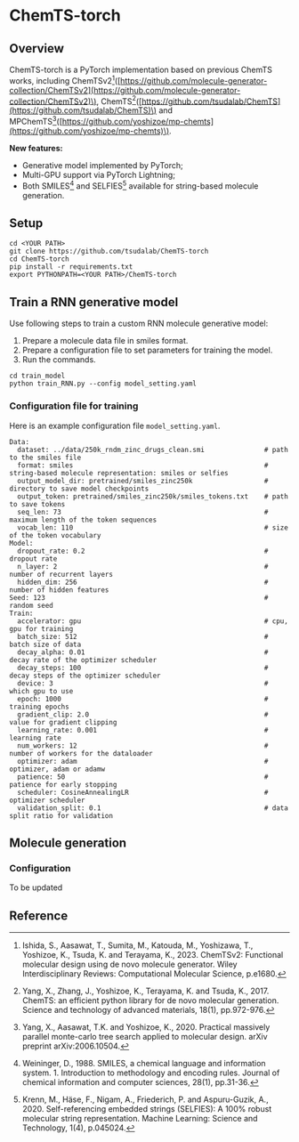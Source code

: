 # ChemTS-torch

## Overview
ChemTS-torch is a PyTorch implementation based on previous ChemTS works, including ChemTSv2[^1]\([https://github.com/molecule-generator-collection/ChemTSv2](https://github.com/molecule-generator-collection/ChemTSv2)\), ChemTS[^2]\([https://github.com/tsudalab/ChemTS](https://github.com/tsudalab/ChemTS)\) and MPChemTS[^3]\([https://github.com/yoshizoe/mp-chemts](https://github.com/yoshizoe/mp-chemts)\).

**New features:**
- Generative model implemented by PyTorch;
- Multi-GPU support via PyTorch Lightning;
- Both SMILES[^4] and SELFIES[^5] available for string-based molecule generation.

## Setup
```
cd <YOUR PATH>
git clone https://github.com/tsudalab/ChemTS-torch
cd ChemTS-torch
pip install -r requirements.txt
export PYTHONPATH=<YOUR PATH>/ChemTS-torch
```

## Train a RNN generative model

Use following steps to train a custom RNN molecule generative model:

1. Prepare a molecule data file in smiles format.
2. Prepare a configuration file to set parameters for training the model.
3. Run the commands.
```
cd train_model
python train_RNN.py --config model_setting.yaml
```

### Configuration file for training

Here is an example configuration file `model_setting.yaml`.

```
Data:
  dataset: ../data/250k_rndm_zinc_drugs_clean.smi               # path to the smiles file
  format: smiles                                                # string-based molecule representation: smiles or selfies
  output_model_dir: pretrained/smiles_zinc250k                  # directory to save model checkpoints
  output_token: pretrained/smiles_zinc250k/smiles_tokens.txt    # path to save tokens
  seq_len: 73                                                   # maximum length of the token sequences
  vocab_len: 110                                                # size of the token vocabulary
Model:
  dropout_rate: 0.2                                             # dropout rate
  n_layer: 2                                                    # number of recurrent layers
  hidden_dim: 256                                               # number of hidden features
Seed: 123                                                       # random seed
Train:
  accelerator: gpu                                              # cpu, gpu for training
  batch_size: 512                                               # batch size of data
  decay_alpha: 0.01                                             # decay rate of the optimizer scheduler
  decay_steps: 100                                              # decay steps of the optimizer scheduler
  device: 3                                                     # which gpu to use
  epoch: 1000                                                   # training epochs
  gradient_clip: 2.0                                            # value for gradient clipping
  learning_rate: 0.001                                          # learning rate
  num_workers: 12                                               # number of workers for the dataloader
  optimizer: adam                                               # optimizer, adam or adamw
  patience: 50                                                  # patience for early stopping
  scheduler: CosineAnnealingLR                                  # optimizer scheduler
  validation_split: 0.1                                         # data split ratio for validation
```

## Molecule generation

### Configuration

To be updated

## Reference
[^1]: Ishida, S., Aasawat, T., Sumita, M., Katouda, M., Yoshizawa, T., Yoshizoe, K., Tsuda, K. and Terayama, K., 2023. ChemTSv2: Functional molecular design using de novo molecule generator. Wiley Interdisciplinary Reviews: Computational Molecular Science, p.e1680.

[^2]: Yang, X., Zhang, J., Yoshizoe, K., Terayama, K. and Tsuda, K., 2017. ChemTS: an efficient python library for de novo molecular generation. Science and technology of advanced materials, 18(1), pp.972-976.

[^3]: Yang, X., Aasawat, T.K. and Yoshizoe, K., 2020. Practical massively parallel monte-carlo tree search applied to molecular design. arXiv preprint arXiv:2006.10504.

[^4]: Weininger, D., 1988. SMILES, a chemical language and information system. 1. Introduction to methodology and encoding rules. Journal of chemical information and computer sciences, 28(1), pp.31-36.

[^5]: Krenn, M., Häse, F., Nigam, A., Friederich, P. and Aspuru-Guzik, A., 2020. Self-referencing embedded strings (SELFIES): A 100% robust molecular string representation. Machine Learning: Science and Technology, 1(4), p.045024.